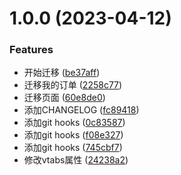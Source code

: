 # 1.0.0 (2023-04-12)


### Features

* 开始迁移 ([be37aff](https://github.com/zhikangfan/lingshiyouxuan_client/commit/be37aff23a116bfd8bb90b7327d6b86e3020ff24))
* 迁移我的订单 ([2258c77](https://github.com/zhikangfan/lingshiyouxuan_client/commit/2258c77f331d871daccdb4bda4a278a692e8bd82))
* 迁移页面 ([60e8de0](https://github.com/zhikangfan/lingshiyouxuan_client/commit/60e8de075f5356fd6f7b19531ec89675dd0625f3))
* 添加CHANGELOG ([fc89418](https://github.com/zhikangfan/lingshiyouxuan_client/commit/fc894184ab26535d2f5c959c18f3dce4ac72d82c))
* 添加git hooks ([0c83587](https://github.com/zhikangfan/lingshiyouxuan_client/commit/0c83587268e74ad2227f234bf731c7df4eba9dc7))
* 添加git hooks ([f08e327](https://github.com/zhikangfan/lingshiyouxuan_client/commit/f08e327a3766fa63116db7a4e467b46e52143d33))
* 添加git hooks ([745cbf7](https://github.com/zhikangfan/lingshiyouxuan_client/commit/745cbf7fc4869841e1f042013ca0895fbcd50473))
* 修改vtabs属性 ([24238a2](https://github.com/zhikangfan/lingshiyouxuan_client/commit/24238a20cf9c764f909f5f1466ece340fe835b25))



